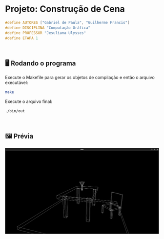 # Projeto: Construção de Cena

```c
#define AUTORES ["Gabriel de Paula", "Guilherme Francis"]
#define DISCIPLINA "Computação Gráfica"
#define PROFESSOR "Jesuliana Ulysses"
#define ETAPA 1
```

&nbsp;

## 🖥 Rodando o programa

Execute o Makefile para gerar os objetos de compilação e então o arquivo executável:

```bash
make
```

Execute o arquivo final:

```bash
./bin/out
```

&nbsp;

## 🖼 Prévia

![cena](./docs/print.png)
